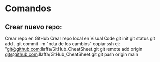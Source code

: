 # Comandos

## Crear nuevo repo:
Crear repo en GitHub
Crear repo local en Visual Code
git init
git status
git add .
git commit -m "nota de los cambios"
copiar ssh ej: "git@github.com:llaffa/GitHub_CheatSheet.git
git remote add origin git@github.com:llaffa/GitHub_CheatSheet.git
git push origin main